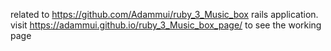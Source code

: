 related to https://github.com/Adammui/ruby_3_Music_box rails application. visit https://adammui.github.io/ruby_3_Music_box_page/ to see the working page

